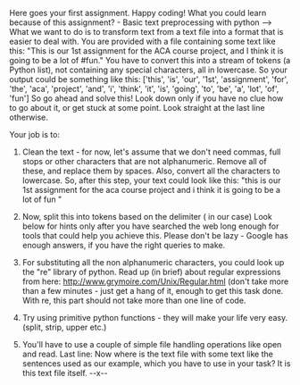 Here goes your first assignment. Happy coding!
What you could learn because of this assignment? - Basic text preprocessing with python
--> What we want to do is to transform text from a text file into a format that is easier to deal with. You are provided with a file containing some text like this:
"This is our 1st assignment for the ACA course project, and I think it is going to be a lot of #fun."
You have to convert this into a stream of tokens (a Python list), not containing any special characters, all in lowercase. So your output could be something like this:
['this', 'is', 'our', '1st', 'assignment', 'for', 'the', 'aca', 'project', 'and', 'i', 'think', 'it', 'is', 'going', 'to', 'be', 'a', 'lot', 'of', 'fun']
So go ahead and solve this! Look down only if you have no clue how to go about it, or get stuck at some point. Look straight at the last line otherwise.  


Your job is to:
1) Clean the text - for now, let's assume that we don't need commas, full stops or other characters that are not alphanumeric. Remove all of these, and replace them by spaces. Also, convert all the characters to lowercase. So, after this step, your text could look like this:
"this is our 1st assignment for the aca course project  and i think it is going to be a lot of fun " 
2) Now, split this into tokens based on the delimiter (<space> in our case)
Look below for hints only after you have searched the web long enough for tools that could help you achieve this. Please don't be lazy - Google has enough answers, if you have the right queries to make.  

1) For substituting all the non alphanumeric characters, you could look up the "re" library of python. Read up (in brief) about regular expressions from here: http://www.grymoire.com/Unix/Regular.html (don't take more than a few minutes - just get a hang of it, enough to get this task done. With re, this part should not take more than one line of code.
2) Try using primitive python functions - they will make your life very easy. (split, strip, upper etc.)
3) You'll have to use a couple of simple file handling operations like open and read.
Last line: Now where is the text file with some text like the sentences used as our example, which you have to use in your task?
It is this text file itself.
--x--
